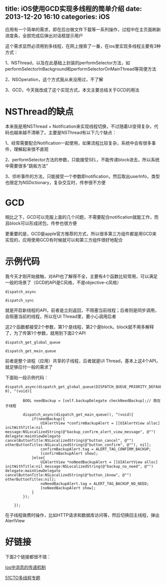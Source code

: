 title: iOS使用GCD实现多线程的简单介绍
date: 2013-12-20 16:10
categories: iOS 
---
应用有一个简单的需求，即在后台做文件下载等一系列操作，过程中在主页面刷新进度条，全部完成后弹出对话框提示用户
<!--more-->

这个需求显然必须用到多线程，在网上搜索了一番，在ios里实现多线程主要有3种方式：

1、NSThread，以及在此基础上封装的performSelector方法，如performSelectorInBackground和performSelectorOnMainThread等简便方法

2、NSOperation，这个方式我从来没用过，不了解

3、GCD，今天我改成了这个实现方式，本文主要总结关于GCD的用法

# NSThread的缺点

本来我是用NSThread + Notification来实现线程切换，不过随着UI变得复杂，代码也越来越不清晰了。主要是NSThread有以下几个缺点：

1、经常需要配合Notification一起使用，如果流程比较复杂，系统中会有很多事件，理解起来很不直观

2、performSelector方法的参数，只能接受SEL，不能传递block进去，所以系统中需要很多“跳板方法”

3、侦听事件的方法，只能接受一个参数即notification，然后取出userInfo，类型也限定为NSDictionary，复杂交互时，传参很不方便

# GCD

相比之下，GCD可以克服上面的几个问题，不需要配合notification就能工作，而且block可以形成闭包，传参也很方便

更重要的是，GCD是apple官方推荐的方式，所以很多第三方组件都是用GCD来实现的，应用使用GCD有时候就可以和第三方组件很好地配合

# 示例代码

我今天才刚开始接触，对API也了解得不全，主要有4个函数比较常用，可以满足一般的场景了（GCD的API是C风格，不是objective-c风格）

```
dispatch_async

dispatch_sync
```

就是开启新线程的API，前者是立刻返回，不阻塞当前线程；后者则是同步调用，会阻塞当前的线程，所以在UI Thread里，要小心调用后者

这2个函数都接受2个参数，第1个是线程，第2个是block。block就不用多解释了，为了传第1个参数，就用到下面2个API

```
dispatch_get_global_queue

dispatch_get_main_queue
```

前者是整个进程（应用）共享的子线程，后者就是UI Thread，基本上这4个API，就足够应付一般的需求了

下面贴一段示例代码：

```
dispatch_async(dispatch_get_global_queue(DISPATCH_QUEUE_PRIORITY_DEFAULT, 0), ^(void){

        BOOL needBackup = [self.backupDelegate checkNeedBackup];// 跑在子线程

        dispatch_async(dispatch_get_main_queue(), ^(void){
            if(needBackup){
                UIAlertView *confirmBackupAlert = [[UIAlertView alloc] initWithTitle:nil message:NSLocalizedString(@"backup_confirm_alert_view_message", @"") delegate:mainViewDelegate cancelButtonTitle:NSLocalizedString(@"button_cancel", @"") otherButtonTitles:NSLocalizedString(@"button_confirm", @""), nil];
                confirmBackupAlert.tag = ALERT_TAG_CONFIRM_BACKUP;
                [confirmBackupAlert show];
            }else{
                UIAlertView *noNeedBackupAlert = [[UIAlertView alloc] initWithTitle:nil message:NSLocalizedString(@"backup_no_need", @"") delegate:mainViewDelegate cancelButtonTitle:NSLocalizedString(@"button_iknow", @"") otherButtonTitles:nil];
                noNeedBackupAlert.tag = ALERT_TAG_BACKUP_NO_NEED;
                [noNeedBackupAlert show];
            }
        });

    });
```
在子线程做费时操作，比如HTTP请求和数据库访问等，然后切换回主线程，弹出AlertView

# 好链接

下面2个链接都很不错：

[ios中消息的传递机制](http://beyondvincent.com/blog/2013/12/14/124-communication-patterns/)

[51CTO多线程专题](http://mobile.51cto.com/iphone-403490.htm)